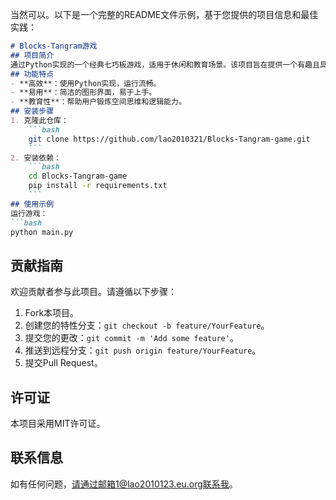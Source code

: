 当然可以。以下是一个完整的README文件示例，基于您提供的项目信息和最佳实践：
```markdown
# Blocks-Tangram游戏
## 项目简介
通过Python实现的一个经典七巧板游戏，适用于休闲和教育场景。该项目旨在提供一个有趣且具有教育意义的方式来锻炼用户的空间思维和逻辑能力。
## 功能特点
- **高效**：使用Python实现，运行流畅。
- **易用**：简洁的图形界面，易于上手。
- **教育性**：帮助用户锻炼空间思维和逻辑能力。
## 安装步骤
1. 克隆此仓库：
    ```bash
    git clone https://github.com/lao2010321/Blocks-Tangram-game.git
    ```
2. 安装依赖：
    ```bash
    cd Blocks-Tangram-game
    pip install -r requirements.txt
    ```
## 使用示例
运行游戏：
```bash
python main.py
```
## 贡献指南
欢迎贡献者参与此项目。请遵循以下步骤：
1. Fork本项目。
2. 创建您的特性分支：`git checkout -b feature/YourFeature`。
3. 提交您的更改：`git commit -m 'Add some feature'`。
4. 推送到远程分支：`git push origin feature/YourFeature`。
5. 提交Pull Request。
## 许可证
本项目采用MIT许可证。
## 联系信息
如有任何问题，请通过邮箱1@lao2010123.eu.org联系我。
```
